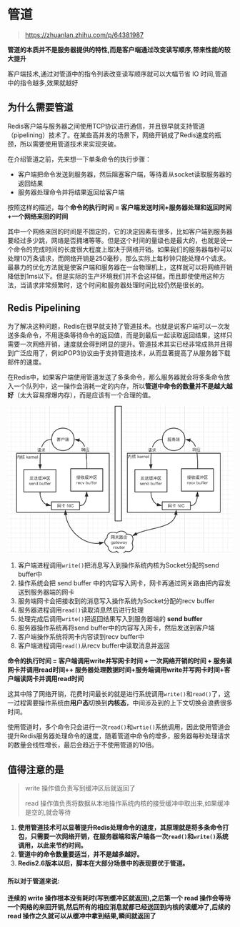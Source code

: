 # 管道

> https://zhuanlan.zhihu.com/p/64381987

**管道的本质并不是服务器提供的特性,而是客户端通过改变读写顺序,带来性能的较大提升**

客户端技术,通过对管道中的指令列表改变读写顺序就可以大幅节省 IO 时间,管道中的指令越多,效果就越好

## 为什么需要管道

Redis客户端与服务器之间使用TCP协议进行通信，并且很早就支持管道（pipelining）技术了。在某些高并发的场景下，网络开销成了Redis速度的瓶颈，所以需要使用管道技术来实现突破。

在介绍管道之前，先来想一下单条命令的执行步骤：

- 客户端把命令发送到服务器，然后阻塞客户端，等待着从socket读取服务器的返回结果
- 服务器处理命令并将结果返回给客户端

按照这样的描述，每个**命令的执行时间 = 客户端发送时间+服务器处理和返回时间+一个网络来回的时间**

其中一个网络来回的时间是不固定的，它的决定因素有很多，比如客户端到服务器要经过多少跳，网络是否拥堵等等。但是这个时间的量级也是最大的，也就是说一个命令的完成时间的长度很大程度上取决于网络开销。如果我们的服务器每秒可以处理10万条请求，而网络开销是250毫秒，那么实际上每秒钟只能处理4个请求。最暴力的优化方法就是使客户端和服务器在一台物理机上，这样就可以将网络开销降低到1ms以下。但是实际的生产环境我们并不会这样做。而且即使使用这种方法，当请求非常频繁时，这个时间和服务器处理时间比较仍然是很长的。

## Redis Pipelining

为了解决这种问题，Redis在很早就支持了管道技术。也就是说客户端可以一次发送多条命令，不用逐条等待命令的返回值，而是到最后一起读取返回结果，这样只需要一次网络开销，速度就会得到明显的提升。管道技术其实已经非常成熟并且得到广泛应用了，例如POP3协议由于支持管道技术，从而显著提高了从服务器下载邮件的速度。

在Redis中，如果客户端使用管道发送了多条命令，那么服务器就会将多条命令放入一个队列中，这一操作会消耗一定的内存，所以**管道中命令的数量并不是越大越好**（太大容易撑爆内存），而是应该有一个合理的值。

![image-20200419134701046](../../../assets/image-20200419134701046.png)

1. 客户端进程调用`write()`把消息写入到操作系统内核为Socket分配的send buffer中
2. 操作系统会把 send buffer 中的内容写入网卡，网卡再通过网关路由把内容发送到服务器端的网卡
3. 服务端网卡会把接收到的消息写入操作系统为Socket分配的recv buffer
4. 服务器进程调用`read()`读取消息然后进行处理
5. 处理完成后调用`write()`把返回结果写入到服务器端的 **send buffer**
6. 服务器操作系统再将send buffer中的内容写入网卡，然后发送到客户端
7. 客户端操作系统将网卡内容读到recv buffer中
8. 客户端进程调用`read()`从recv buffer中读取消息并返回

**命令的执行时间 = 客户端调用write并写网卡时间 + 一次网络开销的时间 + 服务读网卡并调用read时间++ 服务器处理数据时间+服务端调用write并写网卡时间+客户端读网卡并调用read时间**

这其中除了网络开销，花费时间最长的就是进行系统调用`write()`和`read()`了，这一过程需要操作系统由**用户态**切换到**内核态**，中间涉及到的上下文切换会浪费很多时间。

使用管道时，多个命令只会进行一次`read()`和`wrtie()`系统调用，因此使用管道会提升Redis服务器处理命令的速度，随着管道中命令的增多，服务器每秒处理请求的数量会线性增长，最后会趋近于不使用管道的10倍。

## 值得注意的是

> write 操作值负责写到缓冲区后就返回了
>
> read 操作值负责将数据从本地操作系统内核的接受缓冲中取出来,如果缓冲是空的,就会等待

1. **使用管道技术可以显著提升Redis处理命令的速度，其原理就是将多条命令打包，只需要一次网络开销，在服务器端和客户端各一次`read()`和`write()`系统调用，以此来节约时间。**
2. **管道中的命令数量要适当，并不是越多越好。**
3. **Redis2.6版本以后，脚本在大部分场景中的表现要优于管道。**

#### 所以对于管道来说:

**连续的 write 操作根本没有耗时(写到缓冲区就返回),之后第一个 read 操作会等待一个网络的来回开销,然后所有的相应消息就都已经送回到内核的读缓冲了,后续的 read 操作之久就可以从缓冲中拿到结果,瞬间就返回了**